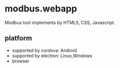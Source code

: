 # modbus.webapp
Modbus tool implements by HTML5, CSS, Javascript.
## platform
- supported by cordova: Android
- supported by electron: Linux,Windows
- browser
